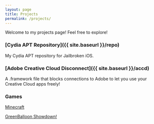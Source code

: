 ```yaml
---
layout: page
title: Projects
permalink: /projects/
---
```


Welcome to my projects page! Feel free to explore!

### [Cydia APT Repository]({{ site.baseurl }}/repo)

My Cydia APT repository for Jailbroken iOS.

### [Adobe Creative Cloud Disconnect]({{ site.baseurl }}/accd)

A .framework file that blocks connections to Adobe to let you use your Creative Cloud apps freely!

### Games

[Minecraft](http://jcoz00.github.io/minecraft)

[GreenBalloon Showdown!](http://greenballoon.psim.us)
